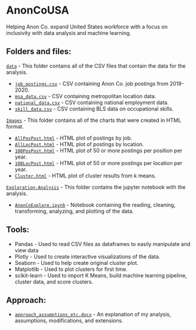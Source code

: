 # AnonCoUSA
Helping Anon Co. expand United States workforce with a focus on inclusivity with data analysis and machine learning.

## Folders and files:

[`data`](data) - This folder contains all of the CSV files that contain the data for the analysis.

 - [`job_postings.csv`](data/job_postings.csv) - CSV containing Anon Co. job postings from 2019-2020.
 - [`msa_data.csv`](data/msa_data.csv) - CSV containing metropolitan location data.
 - [`national_data.csv`](data/national_data.csv) - CSV containing national employment data.
 - [`skill_data.csv`](data/skill_data.csv) - CSV containing BLS data on occupational skills.

[`Images`](Images) - This folder contains all of the charts that were created in HTML format.
 - [`AllPosPost.html`](Images/AllPosPost.html) - HTML plot of postings by job.
 - [`AllLocPost.html`](Images/AllLocPost.html) - HTML plot of postings by location.
 - [`100PosPost.html`](Images/100PosPost.html) - HTML plot of 50 or more postings per position per year.
 - [`100LocPost.html`](Images/100LocPost.html) - HTML plot of 50 or more postings per location per year.
 - [`Cluster.html`](Images/Cluster.html) - HTML plot of cluster results from k means.

[`Exploration-Analysis`](Exploration-Analysis) - This folder contains the jupyter notebook with the analysis.
 - [`AnonCoExplore.ipynb`](Exploration-Analysis/AnonCoExplore.ipynb) - Notebook containing the reading, cleaning, transforming, analyzing, and plotting of the data.


## Tools:
 - Pandas - Used to read CSV files as dataframes to easily manipulate and view data
 - Plotly - Used to create interactive visualizations of the data.
 - Seaborn - Used to help create original cluster plot.
 - Matplotlib - Used to plot clusters for first time.
 - scikit-learn - Used to import K Means, build machine learning pipeline, cluster data, and score clusters.

## Approach:
 - [`approach_assumptions_etc.docx`](approach_assumptions_etc.docx) - An explanation of my analysis, assumptions, modifications, and extensions.

